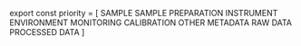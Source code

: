 export const priority = [
SAMPLE
SAMPLE PREPARATION
INSTRUMENT
ENVIRONMENT
MONITORING
CALIBRATION
OTHER METADATA
RAW DATA
PROCESSED DATA
]
